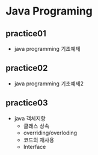 # Java Programing

## practice01
- java programming 기초예제

## practice02
- java programming 기초예제2

## practice03
- java 객체지향
	- 클래스 상속
	- overriding/overloding
	- 코드의 재사용
	- Interface